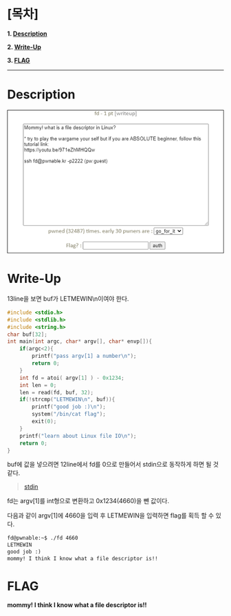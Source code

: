 # [목차]
**1. [Description](#Description)**

**2. [Write-Up](#Write-Up)**

**3. [FLAG](#FLAG)**


***


# **Description**

![](images/2022-01-03-16-46-37.png)


# **Write-Up**

13line을 보면 buf가 LETMEWIN\n이여야 한다.

```c++
#include <stdio.h>
#include <stdlib.h>
#include <string.h>
char buf[32];
int main(int argc, char* argv[], char* envp[]){
    if(argc<2){
        printf("pass argv[1] a number\n");
        return 0;
    }
    int fd = atoi( argv[1] ) - 0x1234;
    int len = 0;
    len = read(fd, buf, 32);
    if(!strcmp("LETMEWIN\n", buf)){
        printf("good job :)\n");
        system("/bin/cat flag");
        exit(0);
    }
    printf("learn about Linux file IO\n");
    return 0;
}
```

buf에 값을 넣으려면 12line에서 fd를 0으로 만들어서 stdin으로 동작하게 하면 될 것같다.

> [stdin](https://pubs.opengroup.org/onlinepubs/009604599/functions/stdin.html)

fd는 argv[1]를 int형으로 변환하고 0x1234(4660)을 뺀 값이다.

다음과 같이 argv[1]에 4660을 입력 후 LETMEWIN을 입력하면 flag를 획득 할 수 있다.

```shell
fd@pwnable:~$ ./fd 4660
LETMEWIN
good job :)
mommy! I think I know what a file descriptor is!!
```

# **FLAG**

**mommy! I think I know what a file descriptor is!!**